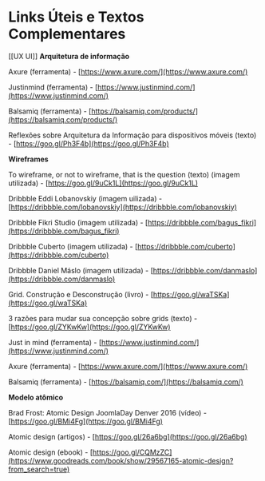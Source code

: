 # Links Úteis e Textos Complementares
[[UX UI]]
**Arquitetura de informação**

Axure (ferramenta) - [https://www.axure.com/](https://www.axure.com/)

Justinmind (ferramenta) - [https://www.justinmind.com/](https://www.justinmind.com/)

Balsamiq (ferramenta) - [https://balsamiq.com/products/](https://balsamiq.com/products/)

Reflexões sobre Arquitetura da Informação para dispositivos móveis (texto) - [https://goo.gl/Ph3F4b](https://goo.gl/Ph3F4b)

**Wireframes**

To wireframe, or not to wireframe, that is the question (texto) (imagem utilizada) - [https://goo.gl/9uCk1L](https://goo.gl/9uCk1L)

Dribbble Eddi Lobanovskiy (imagem uilizada) - [https://dribbble.com/lobanovskiy](https://dribbble.com/lobanovskiy)

Dribbble Fikri Studio (imagem utilizada) - [https://dribbble.com/bagus_fikri](https://dribbble.com/bagus_fikri)

Dribbble Cuberto (imagem utilizada) - [https://dribbble.com/cuberto](https://dribbble.com/cuberto)

Dribbble Daniel Máslo (imagem utilizada) - [https://dribbble.com/danmaslo](https://dribbble.com/danmaslo)

Grid. Construção e Desconstrução (livro) - [https://goo.gl/waTSKa](https://goo.gl/waTSKa)

3 razões para mudar sua concepção sobre grids (texto) - [https://goo.gl/ZYKwKw](https://goo.gl/ZYKwKw)

Just in mind (ferramenta) - [https://www.justinmind.com/](https://www.justinmind.com/)

Axure (ferramenta) - [https://www.axure.com/](https://www.axure.com/)

Balsamiq (ferramenta) - [https://balsamiq.com/](https://balsamiq.com/)

**Modelo atômico**

Brad Frost: Atomic Design JoomlaDay Denver 2016 (vídeo) - [https://goo.gl/BMi4Fg](https://goo.gl/BMi4Fg)

Atomic design (artigos) - [https://goo.gl/26a6bg](https://goo.gl/26a6bg)

Atomic design (ebook) - [https://goo.gl/CQMzZC](https://www.goodreads.com/book/show/29567165-atomic-design?from_search=true)
